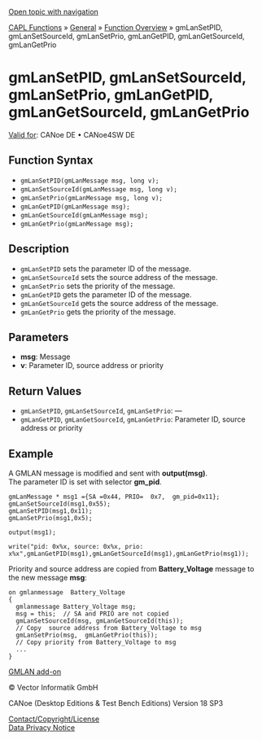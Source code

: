 [Open topic with navigation](../../../../../CANoeDEFamily.htm#Topics/CAPLFunctions/Other/Functions/CAPLfunctiongmLanSetPID.md)

[CAPL Functions](../../CAPLfunctions.md) » [General](../CAPLGeneralStartPage.md) » [Function Overview](../CAPLfunctionsGeneralOverview.md) » gmLanSetPID, gmLanSetSourceId, gmLanSetPrio, gmLanGetPID, gmLanGetSourceId, gmLanGetPrio

# gmLanSetPID, gmLanSetSourceId, gmLanSetPrio, gmLanGetPID, gmLanGetSourceId, gmLanGetPrio

[Valid for](../../../Shared/FeatureAvailability.md): CANoe DE • CANoe4SW DE

## Function Syntax

- `gmLanSetPID(gmLanMessage msg, long v);`
- `gmLanSetSourceId(gmLanMessage msg, long v);`
- `gmLanSetPrio(gmLanMessage msg, long v);`
- `gmLanGetPID(gmLanMessage msg);`
- `gmLanGetSourceId(gmLanMessage msg);`
- `gmLanGetPrio(gmLanMessage msg);`

## Description

- `gmLanSetPID` sets the parameter ID of the message.
- `gmLanSetSourceId` sets the source address of the message.
- `gmLanSetPrio` sets the priority of the message.
- `gmLanGetPID` gets the parameter ID of the message.
- `gmLanGetSourceId` gets the source address of the message.
- `gmLanGetPrio` gets the priority of the message.

## Parameters

- **msg**: Message
- **v**: Parameter ID, source address or priority

## Return Values

- `gmLanSetPID`, `gmLanSetSourceId`, `gmLanSetPrio`: —
- `gmLanGetPID`, `gmLanGetSourceId`, `gmLanGetPrio`: Parameter ID, source address or priority

## Example

A GMLAN message is modified and sent with **output(msg)**.  
The parameter ID is set with selector **gm_pid**.

```plaintext
gmLanMessage * msg1 ={SA =0x44, PRIO=  0x7,  gm_pid=0x11};
gmLanSetSourceId(msg1,0x55);
gmLanSetPID(msg1,0x11);
gmLanSetPrio(msg1,0x5); 

output(msg1);

write("pid: 0x%x, source: 0x%x, prio:  x%x",gmLanGetPID(msg1),gmLanGetSourceId(msg1),gmLanGetPrio(msg1));
```

Priority and source address are copied from **Battery_Voltage** message to the new message **msg**:

```plaintext
on gmlanmessage  Battery_Voltage 
{
  gmlanmessage Battery_Voltage msg;
  msg = this;  // SA and PRIO are not copied
  gmLanSetSourceId(msg, gmLanGetSourceId(this));
  // Copy  source address from Battery_Voltage to msg
  gmLanSetPrio(msg,  gmLanGetPrio(this));
  // Copy priority from Battery_Voltage to msg
  ...
}
```

[GMLAN add-on](../../../CANoeCANalyzer/Interfaces/GMLAN.md)

© Vector Informatik GmbH

CANoe (Desktop Editions & Test Bench Editions) Version 18 SP3

[Contact/Copyright/License](../../../Shared/ContactCopyrightLicense.md)  
[Data Privacy Notice](https://www.vector.com/int/en/company/get-info/privacy-policy/)